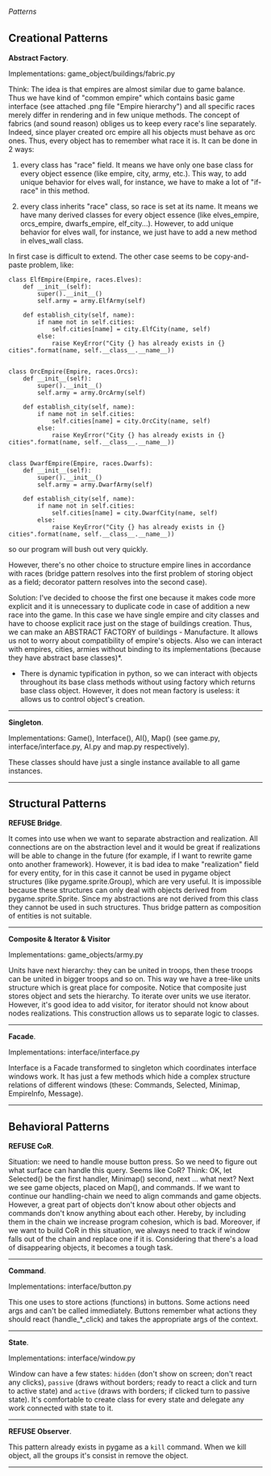 ###### Patterns
**Creational Patterns**
------------------------------------------------------------------------------------------------------------------------
**Abstract Factory**.

Implementations: game_object/buildings/fabric.py

Think: The idea is that empires are almost similar due to game balance. Thus we have kind of "common empire" which
contains basic game interface (see attached .png file "Empire hierarchy") and all specific races merely differ in
rendering and in few unique methods. The concept of fabrics
(and sound reason) obliges us to keep every race's line separately. Indeed, since player created orc empire
all his objects must behave as orc ones. Thus, every object has to remember what race it is. It can be done in 2 ways:

1. every class has "race" field. It means we have only one base class for every object essence (like empire, city,
 army, etc.). This way, to add unique behavior for elves wall, for instance, we have to make a lot of "if-race" in this method.

2. every class inherits "race" class, so race is set at its name. It means we have many derived classes for every
object essence (like elves_empire, orcs_empire, dwarfs_empire, elf_city...). However, to add unique behavior for elves wall,
for instance, we just have to add a new method in elves_wall class.

In first case is difficult to extend. The other case seems to be copy-and-paste problem, like:

    class ElfEmpire(Empire, races.Elves):
        def __init__(self):
            super().__init__()
            self.army = army.ElfArmy(self)

        def establish_city(self, name):
            if name not in self.cities:
                self.cities[name] = city.ElfCity(name, self)
            else:
                raise KeyError("City {} has already exists in {} cities".format(name, self.__class__.__name__))


    class OrcEmpire(Empire, races.Orcs):
        def __init__(self):
            super().__init__()
            self.army = army.OrcArmy(self)

        def establish_city(self, name):
            if name not in self.cities:
                self.cities[name] = city.OrcCity(name, self)
            else:
                raise KeyError("City {} has already exists in {} cities".format(name, self.__class__.__name__))


    class DwarfEmpire(Empire, races.Dwarfs):
        def __init__(self):
            super().__init__()
            self.army = army.DwarfArmy(self)

        def establish_city(self, name):
            if name not in self.cities:
                self.cities[name] = city.DwarfCity(name, self)
            else:
                raise KeyError("City {} has already exists in {} cities".format(name, self.__class__.__name__))

so our program will bush out very quickly.

However, there's no other choice to structure empire lines in accordance with races (bridge pattern
resolves into the first problem of storing object as a field; decorator pattern resolves into
the second case).

Solution: I've decided to choose the first one because
it makes code more explicit and it is unnecessary to duplicate code in case of addition a new race into the game.
In this case we have single empire and city classes and have to choose explicit race just on the stage of buildings creation.
Thus, we can make an ABSTRACT FACTORY of buildings - Manufacture.
It allows us not to worry about compatibility of empire's objects. Also we can interact
with empires, cities, armies without binding to its implementations (because they have abstract base classes)*.

* There is dynamic typification in python, so we can interact with objects throughout its base class methods without using
factory which returns base class object. However, it does not mean factory is useless: it allows us to
control object's creation.
------------------------------------------------------------------------------------------------------------------------
**Singleton**.

Implementations: Game(), Interface(), AI(), Map() (see game.py, interface/interface.py, AI.py and map.py
respectively).

These classes should have just a single instance available to all game instances.




------------------------------------------------------------------------------------------------------------------------
**Structural Patterns**
------------------------------------------------------------------------------------------------------------------------
**REFUSE Bridge**.

It comes into use when we want to separate abstraction and realization. All connections are on the abstraction level
and it would be great if realizations will be able to change in the future
(for example, if I want to rewrite game onto another framework).
However, it is bad idea to make "realization" field for every entity, for in this case it cannot be used in pygame
object structures (like pygame.sprite.Group), which are very useful. It is impossible because
these structures can only deal with objects derived from pygame.sprite.Sprite. Since my abstractions are not derived from
this class they cannot be used in such structures. Thus bridge pattern as composition of entities is not suitable.

------------------------------------------------------------------------------------------------------------------------
**Composite & Iterator & Visitor**

Implementations: game_objects/army.py

Units have next hierarchy: they can be united in troops, then these troops can be united in bigger troops and so on.
This way we have a tree-like units structure which is great place for composite.
Notice that composite just stores object and sets the hierarchy. To iterate over units we use iterator.
However, it's good idea to add visitor, for iterator should not know about nodes realizations. This
construction allows us to separate logic to classes.

------------------------------------------------------------------------------------------------------------------------
**Facade**.

Implementations: interface/interface.py

Interface is a Facade transformed to singleton which coordinates interface windows work.
It has just a few methods which hide a complex structure relations of different windows
(these: Commands, Selected, Minimap, EmpireInfo, Message).




------------------------------------------------------------------------------------------------------------------------
**Behavioral Patterns**
------------------------------------------------------------------------------------------------------------------------
**REFUSE CoR**.

Situation: we need to handle mouse button press. So we need to figure out what surface can handle this query.
Seems like CoR?
Think: OK, let Selected() be the first handler, Minimap() second, next ... what next? Next we see game objects, placed
on Map(), and commands. If we want to continue our handling-chain we need to align commands and game objects.
However, a great part of objects don't know about other objects and commands don't know anything about each other.
Hereby, by including them in the chain we increase program cohesion, which is bad.
Moreover, if we want to build CoR in this situation, we always need to track if window falls out of the chain and
replace one if it is. Considering that there's a load of disappearing objects, it becomes a tough task.

------------------------------------------------------------------------------------------------------------------------
**Command**.

Implementations: interface/button.py
    
This one uses to store actions (functions) in buttons. Some actions need args and can't be called immediately.
Buttons remember what actions they should react (handle_*_click) and takes the appropriate args of the context.

------------------------------------------------------------------------------------------------------------------------
**State**.

Implementations: interface/window.py

Window can have a few states: `hidden` (don't show on screen; don't react any clicks), `passive` (draws without
borders; ready to react a click and turn to active state) and `active` (draws with borders; if clicked turn to
passive state). It's comfortable to create class for every state and delegate any work connected with state to it.

------------------------------------------------------------------------------------------------------------------------
**REFUSE Observer**.

This pattern already exists in pygame as a `kill` command. When we kill object, all the groups it's consist in
remove the object.

------------------------------------------------------------------------------------------------------------------------
